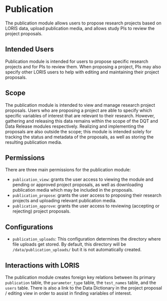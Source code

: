 # Publication

The publication module allows users to propose research projects based on LORIS 
data, upload publication media, and allows study PIs to review the project 
proposals.

## Intended Users

Publication module is intended for users to propose specific research projects
and for PIs to review them. When proposing a project, PIs may also specify 
other LORIS users to help with editing and maintaining their project proposals.

## Scope

The publication module is intended to view and manage research project proposals.
Users who are proposing a project are able to specify which specific variables of 
interest that are relevant to their research. However, gathering and releasing this 
data remains within the scope of the DQT and Data Release modules respectively.
Realizing and implementing the proposals are also outside the scope; this module 
is intended solely for tracking the status and metadata of the proposals, as well as 
storing the resulting publication media.


## Permissions

There are three main permissions for the publication module:

- `publication_view`: grants the user access to viewing the module and pending 
or approved project proposals, as well as downloading publication media which may 
be included in the proposals.
- `publication_propose`: grants the user access to proposing their research projects
and uploading relevant publication media.
- `publication_approve`: grants the user access to reviewing (accepting or rejecting)
project proposals.

## Configurations

- `publication_uploads`: This configuration determines the directory where file uploads
 get stored. By default, this directory will be `/data/publication_uploads/` but
  it is not automatically created.

## Interactions with LORIS

The publication module creates foreign key relations between its primary `publication` 
 table, the `parameter_type` table, the `test_names` table, and the `users` table.
 There is also a link to the Data Dictionary in the project proposal / editing view
 in order to assist in finding variables of interest.
